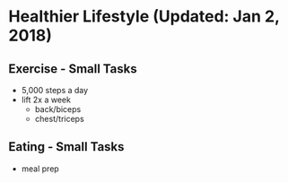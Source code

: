 Healthier Lifestyle (Updated: Jan 2, 2018)
==============


## Exercise - Small Tasks
- 5,000 steps a day
- lift 2x a week
  - back/biceps
  - chest/triceps

## Eating - Small Tasks
- meal prep


